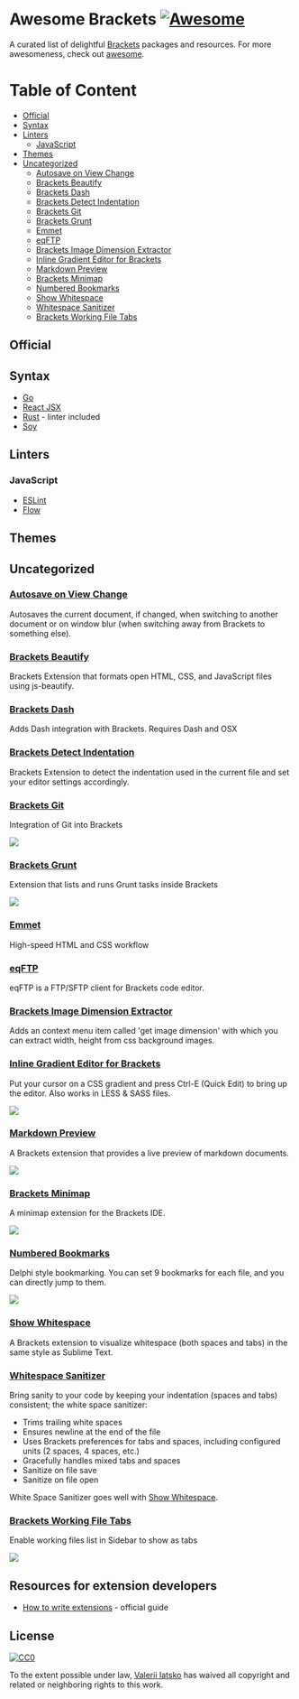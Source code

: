 # Awesome Brackets [![Awesome](https://cdn.rawgit.com/sindresorhus/awesome/d7305f38d29fed78fa85652e3a63e154dd8e8829/media/badge.svg)](https://github.com/sindresorhus/awesome)

A curated list of delightful [Brackets](https://brackets.io/) packages and resources. For more awesomeness, check out [awesome](https://github.com/sindresorhus/awesome).

# Table of Content

- [Official](#official)
- [Syntax](#syntax)
- [Linters](#linters)
  - [JavaScript](#javascript)
- [Themes](#themes)
- [Uncategorized](#uncategorized)
  - [Autosave on View Change](#autosave-on-view-change)
  - [Brackets Beautify](#brackets-beautify)
  - [Brackets Dash](#brackets-dash)
  - [Brackets Detect Indentation](#brackets-detect-indentation)
  - [Brackets Git](#brackets-git)
  - [Brackets Grunt](#brackets-grunt)
  - [Emmet](#emmet)
  - [eqFTP](#eqftp)
  - [Brackets Image Dimension Extractor](#brackets-image-dimension-extractor)
  - [Inline Gradient Editor for Brackets](#inline-gradient-editor-for-brackets)
  - [Markdown Preview](#markdown-preview)
  - [Brackets Minimap](#brackets-minimap)
  - [Numbered Bookmarks](#numbered-bookmarks)
  - [Show Whitespace](#show-whitespace)
  - [Whitespace Sanitizer](#whitespace-sanitizer)
  - [Brackets Working File Tabs](#brackets-working-file-tabs)

## Official

## Syntax

- [Go](https://github.com/devinceble/brackets-go)
- [React JSX](https://github.com/apla/brackets-jsx)
- [Rust](https://github.com/rrandom/Brackets-Rust-IDE) - linter included
- [Soy](https://github.com/bogyo/SOY-brackets)

## Linters

### JavaScript

- [ESLint](https://github.com/fdecampredon/brackets-eslint)
- [Flow](https://github.com/Wikunia/brackets-flow-lint)

## Themes

## Uncategorized

### [Autosave on View Change](https://github.com/marcantony/brackets-autosave-on-view-change)
Autosaves the current document, if changed, when switching to another document or on window blur (when switching away from Brackets to something else).

### [Brackets Beautify](https://github.com/brackets-beautify/brackets-beautify)
Brackets Extension that formats open HTML, CSS, and JavaScript files using js-beautify.

### [Brackets Dash](https://github.com/cfjedimaster/brackets-dash)
Adds Dash integration with Brackets. Requires Dash and OSX

### [Brackets Detect Indentation](https://github.com/hirse/brackets-detect-indentation)
Brackets Extension to detect the indentation used in the current file and set your editor settings accordingly.

### [Brackets Git](https://github.com/zaggino/brackets-git)
Integration of Git into Brackets 

![](https://github.com/zaggino/brackets-git/raw/master/screenshots/history.jpg)

### [Brackets Grunt](https://github.com/dhategan/brackets-grunt)
Extension that lists and runs Grunt tasks inside Brackets

![](https://camo.githubusercontent.com/8c96d88f99964f2186ca581f7681951043bd2c58/687474703a2f2f692e696d6775722e636f6d2f51614d6c6248522e706e67)

### [Emmet](http://emmet.io/)
High-speed HTML and CSS workflow 

### [eqFTP](http://equals182.github.io/eqFTP/)
eqFTP is a FTP/SFTP client for Brackets code editor.

### [Brackets Image Dimension Extractor](https://github.com/Kreshnik/brackets-image-dimension-extractor)
Adds an context menu item called 'get image dimension' with which you can extract width, height from css background images.

### [Inline Gradient Editor for Brackets](https://github.com/peterflynn/brackets-gradient-editor)
Put your cursor on a CSS gradient and press Ctrl-E (Quick Edit) to bring up the editor. Also works in LESS & SASS files.

![](https://camo.githubusercontent.com/9c4fa2437fbfb84cf1ce3d8cbadb1ba3fa37a92a/687474703a2f2f7065746572666c796e6e2e6769746875622e696f2f73637265656e73686f74732f627261636b6574732d6772616469656e742d656469746f722e706e67)

### [Markdown Preview](https://github.com/gruehle/MarkdownPreview)
A Brackets extension that provides a live preview of markdown documents.

![](https://github.com/gruehle/MarkdownPreview/raw/master/screenshots/markdown-preview.png?raw=true)

### [Brackets Minimap](https://github.com/zorgzerg/brackets-minimap)
A minimap extension for the Brackets IDE.

![](https://camo.githubusercontent.com/97d7f72a48c5dab39e44a4934918205cd324b9f7/68747470733a2f2f7261772e6769746875622e636f6d2f7a6f72677a6572672f627261636b6574732d6d696e696d61702f6d61737465722f627261636b6574732d6d696e696d61702e706e67)

### [Numbered Bookmarks](https://github.com/robcaa/numbered-bookmarks)
Delphi style bookmarking. You can set 9 bookmarks for each file, and you can directly jump to them.

![](https://github.com/robcaa/numbered-bookmarks/raw/master/howtouse.gif?raw=true)

### [Show Whitespace](https://github.com/DennisKehrig/brackets-show-whitespace)
A Brackets extension to visualize whitespace (both spaces and tabs) in the same style as Sublime Text.

### [Whitespace Sanitizer](https://github.com/MiguelCastillo/Brackets-wsSanitizer)
Bring sanity to your code by keeping your indentation (spaces and tabs) consistent; the white space sanitizer:
* Trims trailing white spaces
* Ensures newline at the end of the file
* Uses Brackets preferences for tabs and spaces, including configured units (2 spaces, 4 spaces, etc.)
* Gracefully handles mixed tabs and spaces
* Sanitize on file save
* Sanitize on file open

White Space Sanitizer goes well with [Show Whitespace](https://github.com/DennisKehrig/brackets-show-whitespace).

### [Brackets Working File Tabs](https://github.com/demonmhon/brackets-working-file-tabs)
Enable working files list in Sidebar to show as tabs

![](https://github.com/demonmhon/brackets-working-file-tabs/raw/master/img/screenshot-1.0.3-01.png)

## Resources for extension developers

* [How to write extensions](https://github.com/adobe/brackets/wiki/How-to-write-extensions) - official guide

## License

[![CC0](http://i.creativecommons.org/p/zero/1.0/88x31.png)](http://creativecommons.org/publicdomain/zero/1.0/)

To the extent possible under law, [Valerii Iatsko](http://codingbox.io) has waived all copyright and related or neighboring rights to this work.
